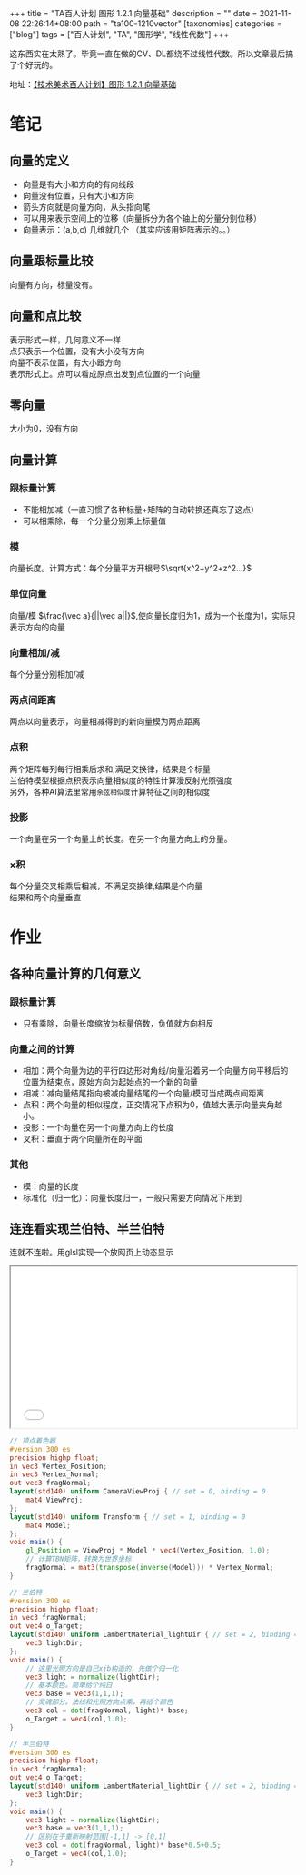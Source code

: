 +++
title = "TA百人计划 图形 1.2.1 向量基础"
description = ""
date = 2021-11-08 22:26:14+08:00
path = "ta100-1210vector"
[taxonomies]
categories = ["blog"]
tags = ["百人计划", "TA", "图形学", "线性代数"]
+++

这东西实在太熟了。毕竟一直在做的CV、DL都绕不过线性代数。所以文章最后搞了个好玩的。
<!-- more -->
地址：[【技术美术百人计划】图形 1.2.1 向量基础](https://www.bilibili.com/video/BV1n54y1Y7wB)
# 笔记
## 向量的定义
- 向量是有大小和方向的有向线段
- 向量没有位置，只有大小和方向
- 箭头方向就是向量方向，从头指向尾
- 可以用来表示空间上的位移（向量拆分为各个轴上的分量分别位移）
- 向量表示：(a,b,c) 几维就几个 （其实应该用矩阵表示的。。）
## 向量跟标量比较
向量有方向，标量没有。
## 向量和点比较
表示形式一样，几何意义不一样  
点只表示一个位置，没有大小没有方向  
向量不表示位置，有大小跟方向  
表示形式上。点可以看成原点出发到点位置的一个向量
## 零向量
大小为0，没有方向
## 向量计算
### 跟标量计算
- 不能相加减（一直习惯了各种标量+矩阵的自动转换还真忘了这点）
- 可以相乘除，每一个分量分别乘上标量值
### 模
向量长度。计算方式：每个分量平方开根号$\sqrt{x^2+y^2+z^2...}$
### 单位向量
向量/模 $\frac{\vec a}{||\vec a||}$,使向量长度归为1，成为一个长度为1，实际只表示方向的向量
### 向量相加/减
每个分量分别相加/减
### 两点间距离
两点以向量表示，向量相减得到的新向量模为两点距离
### 点积
两个矩阵每列每行相乘后求和,满足交换律，结果是个标量  
兰伯特模型根据点积表示向量相似度的特性计算漫反射光照强度  
另外，各种AI算法里常用`余弦相似度`计算特征之间的相似度
### 投影
一个向量在另一个向量上的长度。在另一个向量方向上的分量。
### ×积
每个分量交叉相乘后相减，不满足交换律,结果是个向量  
结果和两个向量垂直

# 作业
## 各种向量计算的几何意义
### 跟标量计算
- 只有乘除，向量长度缩放为标量倍数，负值就方向相反
### 向量之间的计算
- 相加：两个向量为边的平行四边形对角线/向量沿着另一个向量方向平移后的位置为结束点，原始方向为起始点的一个新的向量
- 相减：减向量结尾指向被减向量结尾的一个向量/模可当成两点间距离
- 点积：两个向量的相似程度，正交情况下点积为0，值越大表示向量夹角越小。
- 投影：一个向量在另一个向量方向上的长度
- 叉积：垂直于两个向量所在的平面
### 其他
- 模：向量的长度
- 标准化（归一化）：向量长度归一，一般只需要方向情况下用到
## 连连看实现兰伯特、半兰伯特
连就不连啦。用glsl实现一个放网页上动态显示
<iframe id="inlineFrameExample"
    title="Inline Frame Example"
    style="width:100%;height:auto;aspect-ratio:16/9;"
    src="exp.html">
</iframe>



``` glsl
// 顶点着色器
#version 300 es
precision highp float;
in vec3 Vertex_Position;
in vec3 Vertex_Normal;
out vec3 fragNormal;
layout(std140) uniform CameraViewProj { // set = 0, binding = 0
    mat4 ViewProj;
};
layout(std140) uniform Transform { // set = 1, binding = 0
    mat4 Model;
};
void main() {
    gl_Position = ViewProj * Model * vec4(Vertex_Position, 1.0);
    // 计算TBN矩阵，转换为世界坐标
    fragNormal = mat3(transpose(inverse(Model))) * Vertex_Normal;
}
```

```glsl
// 兰伯特
#version 300 es
precision highp float;
in vec3 fragNormal;
out vec4 o_Target;
layout(std140) uniform LambertMaterial_lightDir { // set = 2, binding = 0
    vec3 lightDir;
};
void main() {
    // 这里光照方向是自己xjb构造的，先做个归一化
    vec3 light = normalize(lightDir);
    // 基本颜色。简单给个纯白
    vec3 base = vec3(1,1,1);
    // 灵魂部分。法线和光照方向点乘，再给个颜色
    vec3 col = dot(fragNormal, light)* base;
    o_Target = vec4(col,1.0);
}
```
```glsl
// 半兰伯特
#version 300 es
precision highp float;
in vec3 fragNormal;
out vec4 o_Target;
layout(std140) uniform LambertMaterial_lightDir { // set = 2, binding = 0
    vec3 lightDir;
};
void main() {
    vec3 light = normalize(lightDir);
    vec3 base = vec3(1,1,1);
    // 区别在于重新映射范围[-1,1] -> [0,1]
    vec3 col = dot(fragNormal, light)* base*0.5+0.5;
    o_Target = vec4(col,1.0);
}
```
